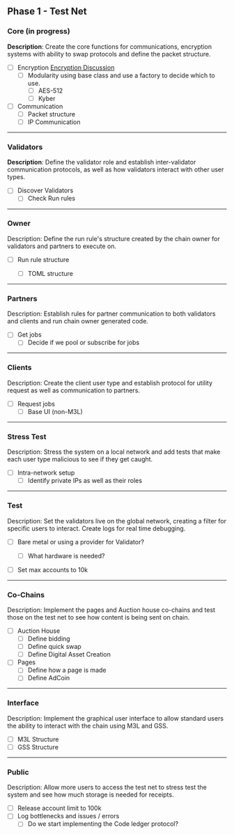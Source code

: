 
## Phase 1 - Test Net

### Core (in progress)

**Description**: Create the core functions for communications, encryption systems with ability to swap protocols and define the packet structure.

- [ ] Encryption [Encryption Discussion](Encryption_Discussion.md)
	- [ ] Modularity using base class and use a factory to decide which to use.
		- [ ] AES-512
		- [ ] Kyber
- [ ] Communication
	- [ ] Packet structure
	- [ ] IP Communication

---

### Validators

**Description**: Define the validator role and establish inter-validator communication protocols, as well as how validators interact with other user types.

- [ ] Discover Validators
	- [ ] Check Run rules

---

### Owner

Description: Define the run rule's structure created by the chain owner for validators and partners to execute on.

- [ ] Run rule structure
	- [ ] TOML structure


---

### Partners

Description: Establish rules for partner communication to both validators and clients and run chain owner generated code.

- [ ] Get jobs
	- [ ] Decide if we pool or subscribe for jobs

---

### Clients

Description: Create the client user type and establish protocol for utility request as well as communication to partners.

- [ ] Request jobs
	- [ ] Base UI (non-M3L)

---

### Stress Test

Description: Stress the system on a local network and add tests that make each user type malicious to see if they get caught.

- [ ] Intra-network setup
	- [ ] Identify private IPs as well as their roles

---

### Test

Description: Set the validators live on the global network, creating a filter for specific users to interact. Create logs for real time debugging.

- [ ] Bare metal or using a provider for Validator?
	- [ ] What hardware is needed?
- [ ] Set max accounts to 10k


---

### Co-Chains

Description: Implement the pages and Auction house co-chains and test those on the test net to see how content is being sent on chain.

- [ ] Auction House
	- [ ] Define bidding
	- [ ] Define quick swap
	- [ ] Define Digital Asset Creation
- [ ] Pages
	- [ ] Define how a page is made
	- [ ] Define AdCoin

---

### Interface

Description: Implement the graphical user interface to allow standard users the ability to interact with the chain using M3L and GSS.

- [ ] M3L Structure
- [ ] GSS Structure

---

### Public

Description: Allow more users to access the test net to stress test the system and see how much storage is needed for receipts.

- [ ] Release account limit to 100k
- [ ] Log bottlenecks and issues / errors
	- [ ] Do we start implementing the Code ledger protocol?